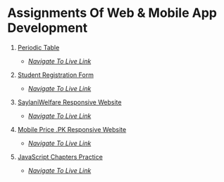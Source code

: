 # Assignments Of Web & Mobile App Development
1) [Periodic Table](https://github.com/Daniyalzakir321/Web-MobileApp-Development/tree/master/Assignment%20-1) 

   *  *[Navigate To Live Link](https://the-periodic-table-assignment1.web.app/)*
    
2) [Student Registration Form](https://github.com/Daniyalzakir321/Web-MobileApp-Development/tree/master/Assignment%20-2) 
   *  *[Navigate To Live Link](https://student-reg-form-assignment-2.web.app/)*
    
3) [SaylaniWelfare Responsive Website](https://github.com/Daniyalzakir321/Web-MobileApp-Development/tree/master/Assignment%20-3) 
   *  *[Navigate To Live Link](https://saylani-website-assignment-3.web.app/)*
   
4) [Mobile Price .PK Responsive Website](https://github.com/Daniyalzakir321/Web-MobileApp-Development/tree/master/Assignment%20-4) 
   *  *[Navigate To Live Link](https://mobilepricepk-web-assignment-4.web.app)*

5) [JavaScript Chapters Practice](https://github.com/Daniyalzakir321/Web-MobileApp-Development/tree/master/Assignment%20-5) 
   *  *[Navigate To Live Link]()*
